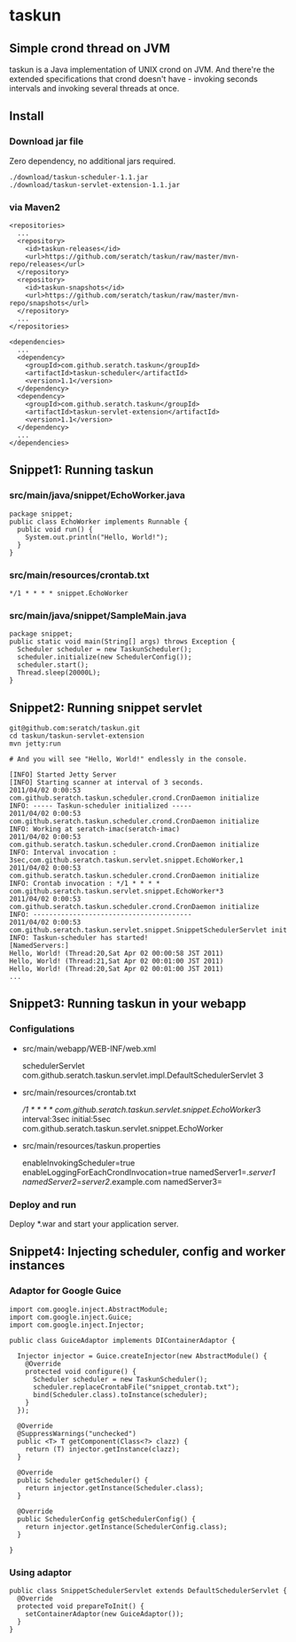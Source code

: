# taskun

## Simple crond thread on JVM

taskun is a Java implementation of UNIX crond on JVM. 
And there're the extended specifications that crond doesn't have - invoking seconds intervals and invoking several threads at once.

## Install

### Download jar file

Zero dependency, no additional jars required.

    ./download/taskun-scheduler-1.1.jar
    ./download/taskun-servlet-extension-1.1.jar

### via Maven2

    <repositories>
      ...
      <repository>
        <id>taskun-releases</id>
        <url>https://github.com/seratch/taskun/raw/master/mvn-repo/releases</url>
      </repository>
      <repository>
        <id>taskun-snapshots</id>
        <url>https://github.com/seratch/taskun/raw/master/mvn-repo/snapshots</url>
      </repository>
      ...
    </repositories>

    <dependencies>
      ...
      <dependency>
        <groupId>com.github.seratch.taskun</groupId>
        <artifactId>taskun-scheduler</artifactId>
        <version>1.1</version>
      </dependency>
      <dependency>
        <groupId>com.github.seratch.taskun</groupId>
        <artifactId>taskun-servlet-extension</artifactId>
        <version>1.1</version>
      </dependency>
      ...
    </dependencies>


## Snippet1: Running taskun 

### src/main/java/snippet/EchoWorker.java

    package snippet;
    public class EchoWorker implements Runnable {
      public void run() {
        System.out.println("Hello, World!");
      }
    }

### src/main/resources/crontab.txt

    */1 * * * * snippet.EchoWorker

### src/main/java/snippet/SampleMain.java

    package snippet;
    public static void main(String[] args) throws Exception {
      Scheduler scheduler = new TaskunScheduler();
      scheduler.initialize(new SchedulerConfig());
      scheduler.start();
      Thread.sleep(20000L);
    }

## Snippet2: Running snippet servlet

    git@github.com:seratch/taskun.git
    cd taskun/taskun-servlet-extension
    mvn jetty:run

    # And you will see "Hello, World!" endlessly in the console.

    [INFO] Started Jetty Server
    [INFO] Starting scanner at interval of 3 seconds.
    2011/04/02 0:00:53 com.github.seratch.taskun.scheduler.crond.CronDaemon initialize
    INFO: ----- Taskun-scheduler initialized -----
    2011/04/02 0:00:53 com.github.seratch.taskun.scheduler.crond.CronDaemon initialize
    INFO: Working at seratch-imac(seratch-imac)
    2011/04/02 0:00:53 com.github.seratch.taskun.scheduler.crond.CronDaemon initialize
    INFO: Interval invocation : 3sec,com.github.seratch.taskun.servlet.snippet.EchoWorker,1
    2011/04/02 0:00:53 com.github.seratch.taskun.scheduler.crond.CronDaemon initialize
    INFO: Crontab invocation : */1 * * * * com.github.seratch.taskun.servlet.snippet.EchoWorker*3
    2011/04/02 0:00:53 com.github.seratch.taskun.scheduler.crond.CronDaemon initialize
    INFO: ----------------------------------------
    2011/04/02 0:00:53 com.github.seratch.taskun.servlet.snippet.SnippetSchedulerServlet init
    INFO: Taskun-scheduler has started!
    [NamedServers:]
    Hello, World! (Thread:20,Sat Apr 02 00:00:58 JST 2011)
    Hello, World! (Thread:21,Sat Apr 02 00:01:00 JST 2011)
    Hello, World! (Thread:20,Sat Apr 02 00:01:00 JST 2011)
    ...

## Snippet3: Running taskun in your webapp

### Configulations

* src/main/webapp/WEB-INF/web.xml

    <servlet>
      <servlet-name>schedulerServlet</servlet-name>
      <servlet-class>com.github.seratch.taskun.servlet.impl.DefaultSchedulerServlet</servlet-class>
      <load-on-startup>3</load-on-startup>
    </servlet>

* src/main/resources/crontab.txt

    */1 * * * * com.github.seratch.taskun.servlet.snippet.EchoWorker*3
    interval:3sec initial:5sec com.github.seratch.taskun.servlet.snippet.EchoWorker

* src/main/resources/taskun.properties

    enableInvokingScheduler=true
    enableLoggingForEachCrondInvocation=true
    namedServer1=.*server1
    namedServer2=server2*.example.com
    namedServer3=

### Deploy and run

Deploy *.war and start your application server.

## Snippet4: Injecting scheduler, config and worker instances

### Adaptor for Google Guice

    import com.google.inject.AbstractModule;
    import com.google.inject.Guice;
    import com.google.inject.Injector;
    
    public class GuiceAdaptor implements DIContainerAdaptor {
    
      Injector injector = Guice.createInjector(new AbstractModule() {
        @Override
        protected void configure() {
          Scheduler scheduler = new TaskunScheduler();
          scheduler.replaceCrontabFile("snippet_crontab.txt");
          bind(Scheduler.class).toInstance(scheduler);
        }
      });
    
      @Override
      @SuppressWarnings("unchecked")
      public <T> T getComponent(Class<?> clazz) {
        return (T) injector.getInstance(clazz);
      }
    
      @Override
      public Scheduler getScheduler() {
        return injector.getInstance(Scheduler.class);
      }
    
      @Override
      public SchedulerConfig getSchedulerConfig() {
        return injector.getInstance(SchedulerConfig.class);
      }
    
    }

### Using adaptor

    public class SnippetSchedulerServlet extends DefaultSchedulerServlet {
      @Override
      protected void prepareToInit() {
        setContainerAdaptor(new GuiceAdaptor());
      }
    }

    